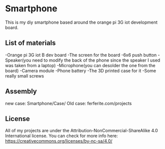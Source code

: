 # Smartphone
This is my diy smartphone based around the orange pi 3G iot development board.

## List of materials
-Orange pi 3G iot B dev board
-The screen for the board
-6x6 push button
-Speaker(you need to modify the back of the phone since the speaker I used was taken from a laptop)
-Microphone(you can desolder the one from the board)
-Camera module
-Phone battery
-The 3D printed case for it
-Some really small screws

## Assembly
new case: Smartphone/Case/
Old case: ferferite.com/projects

## License 
All of my projects are under the Attribution-NonCommercial-ShareAlike 4.0 International license. You can check for more info here: https://creativecommons.org/licenses/by-nc-sa/4.0/

  
